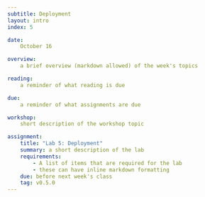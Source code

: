 ```yaml
---
subtitle: Deployment
layout: intro
index: 5

date:
    October 16

overview:
    a brief overview (markdown allowed) of the week's topics

reading:
    a reminder of what reading is due

due:
    a reminder of what assignments are due

workshop:
    short description of the workshop topic

assignment:
    title: "Lab 5: Deployment"
    summary: a short description of the lab
    requirements:
        - A list of items that are required for the lab
        - these can have inline markdown formatting
    due: before next week's class
    tag: v0.5.0
---
```

